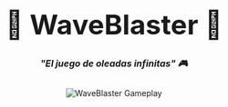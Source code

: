 <div align="center">
  <h1>
    <font size="7">🚀<strong> WaveBlaster </strong>🚀</font>
    <p>
      <font size="3"><em> "El juego de oleadas infinitas" 🎮 </em></font>
    </p>
  </h1>
    
</div>


<div align="center">
  <img src="/WaveBlaster_GamePlay.gif" alt="WaveBlaster Gameplay" />
</div>


